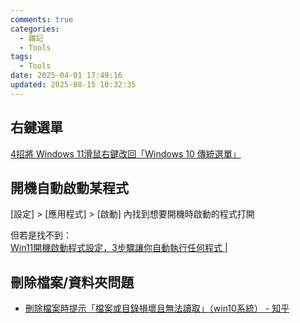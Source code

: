 ```yaml
---
comments: true
categories:
  - 雜記
  - Tools
tags:
  - Tools
date: 2025-04-01 17:49:16
updated: 2025-08-15 10:32:35
---
```

## 右鍵選單

[4招將 Windows 11滑鼠右鍵改回「Windows 10 傳統選單」](https://www.erpking.com.tw/articlesContent.php?id=29)


## 開機自動啟動某程式

[設定] > [應用程式] > [啟動] 內找到想要開機時啟動的程式打開

但若是找不到：  
[Win11開機啟動程式設定，3步驟讓你自動執行任何程式 |](https://www.wellife.com.tw/service/?p=16809)


## 刪除檔案/資料夾問題

- [刪除檔案時提示「檔案或目錄損壞且無法讀取」（win10系統） - 知乎](https://zhuanlan.zhihu.com/p/582869498)